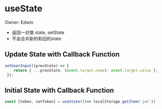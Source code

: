 # useState

Owner: Edwin

- 返回一对值 state, setState
- 不会合并新的和旧的state

## Update State with Callback Function

```jsx
setUserInput((prevState) => {
	return { ...prevState, [event.target.name]: event.target.value };
 });
```

## Initial State with Callback Function

```jsx
const [token, setToken] = useState(()=> localStorage.getItem('jwt'))
```